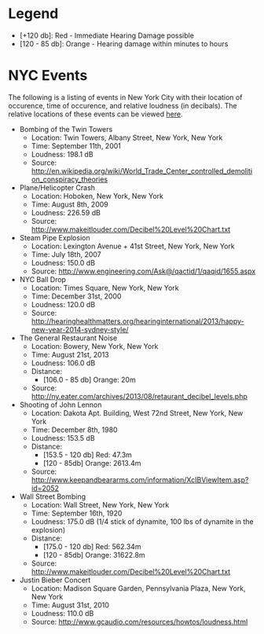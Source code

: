 # Legend

-  [+120 db]: Red - Immediate Hearing Damage possible
-  [120 - 85 db]: Orange - Hearing damage within minutes to hours

# NYC Events #
The following is a listing of events in New York City with their location of
occurence, time of occurence, and relative loudness (in decibals).  The
relative locations of these events can be viewed [here][nyc-map].

- Bombing of the Twin Towers
    - Location: Twin Towers, Albany Street, New York, New York
    - Time: September 11th, 2001
    - Loudness: 198.1 dB
    - Source: http://en.wikipedia.org/wiki/World_Trade_Center_controlled_demolition_conspiracy_theories
- Plane/Helicopter Crash
    - Location: Hoboken, New York, New York
    - Time: August 8th, 2009
    - Loudness: 226.59 dB
    - Source: http://www.makeitlouder.com/Decibel%20Level%20Chart.txt
- Steam Pipe Explosion
    - Location: Lexington Avenue + 41st Street, New York, New York
    - Time: July 18th, 2007
    - Loudness: 150.0 dB
    - Source: http://www.engineering.com/Ask@/qactid/1/qaqid/1655.aspx
- NYC Ball Drop
    - Location: Times Square, New York, New York
    - Time: December 31st, 2000
    - Loudness: 120.0 dB
    - Source: http://hearinghealthmatters.org/hearinginternational/2013/happy-new-year-2014-sydney-style/
- The General Restaurant Noise
    - Location: Bowery, New York, New York
    - Time: August 21st, 2013
    - Loudness: 106.0 dB
    - Distance:
        -  [106.0 - 85 db] Orange: 20m
    - Source: http://ny.eater.com/archives/2013/08/retaurant_decibel_levels.php
- Shooting of John Lennon
    - Location: Dakota Apt. Building, West 72nd Street, New York, New York
    - Time: December 8th, 1980
    - Loudness: 153.5 dB
    - Distance:
        -  [153.5 - 120 db] Red: 47.3m
        -  [120  - 85db] Orange: 2613.4m
    - Source: http://www.keepandbeararms.com/information/XcIBViewItem.asp?id=2052
- Wall Street Bombing
    - Location: Wall Street, New York, New York
    - Time: September 16th, 1920
    - Loudness: 175.0 dB (1/4 stick of dynamite, 100 lbs of dynamite in the explosion)
    - Distance:
        - [175.0 - 120 db] Red: 562.34m
        - [120  - 85db] Orange: 31622.8m
    - Source: http://www.makeitlouder.com/Decibel%20Level%20Chart.txt
- Justin Bieber Concert
    - Location: Madison Square Garden, Pennsylvania Plaza, New York, New York
    - Time: August 31st, 2010
    - Loudness: 110.0 dB
    - Source: http://www.gcaudio.com/resources/howtos/loudness.html

[nyc-map]: http://goo.gl/maps/MBFWU

